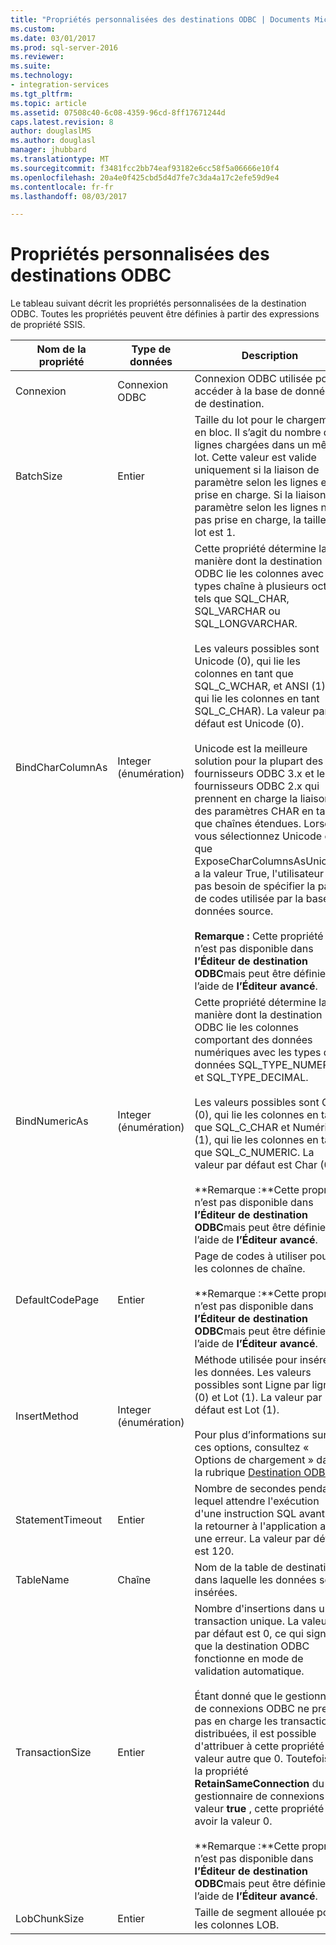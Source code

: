 ```yaml
---
title: "Propriétés personnalisées des destinations ODBC | Documents Microsoft"
ms.custom: 
ms.date: 03/01/2017
ms.prod: sql-server-2016
ms.reviewer: 
ms.suite: 
ms.technology:
- integration-services
ms.tgt_pltfrm: 
ms.topic: article
ms.assetid: 07508c40-6c08-4359-96cd-8ff17671244d
caps.latest.revision: 8
author: douglaslMS
ms.author: douglasl
manager: jhubbard
ms.translationtype: MT
ms.sourcegitcommit: f3481fcc2bb74eaf93182e6cc58f5a06666e10f4
ms.openlocfilehash: 20a4e0f425cbd5d4d7fe7c3da4a17c2efe59d9e4
ms.contentlocale: fr-fr
ms.lasthandoff: 08/03/2017

---
```

# <a name="odbc-destination-custom-properties"></a>Propriétés personnalisées des destinations ODBC
  Le tableau suivant décrit les propriétés personnalisées de la destination ODBC. Toutes les propriétés peuvent être définies à partir des expressions de propriété SSIS.  
  
|Nom de la propriété|Type de données|Description|  
|-------------------|---------------|-----------------|  
|Connexion|Connexion ODBC|Connexion ODBC utilisée pour accéder à la base de données de destination.|  
|BatchSize|Entier|Taille du lot pour le chargement en bloc. Il s’agit du nombre de lignes chargées dans un même lot. Cette valeur est valide uniquement si la liaison de paramètre selon les lignes est prise en charge. Si la liaison de paramètre selon les lignes n'est pas prise en charge, la taille de lot est 1.|  
|BindCharColumnAs|Integer (énumération)|Cette propriété détermine la manière dont la destination ODBC lie les colonnes avec des types chaîne à plusieurs octets, tels que SQL_CHAR, SQL_VARCHAR ou SQL_LONGVARCHAR.<br /><br /> Les valeurs possibles sont Unicode (0), qui lie les colonnes en tant que SQL_C_WCHAR, et ANSI (1), qui lie les colonnes en tant SQL_C_CHAR). La valeur par défaut est Unicode (0).<br /><br /> Unicode est la meilleure solution pour la plupart des fournisseurs ODBC 3.x et les fournisseurs ODBC 2.x qui prennent en charge la liaison des paramètres CHAR en tant que chaînes étendues. Lorsque vous sélectionnez Unicode et que ExposeCharColumnsAsUnicode a la valeur True, l'utilisateur n'a pas besoin de spécifier la page de codes utilisée par la base de données source.<br /><br /> **Remarque :** Cette propriété n’est pas disponible dans **l’Éditeur de destination ODBC**mais peut être définie à l’aide de **l’Éditeur avancé**.|  
|BindNumericAs|Integer (énumération)|Cette propriété détermine la manière dont la destination ODBC lie les colonnes comportant des données numériques avec les types de données SQL_TYPE_NUMERIC et SQL_TYPE_DECIMAL.<br /><br /> Les valeurs possibles sont Char (0), qui lie les colonnes en tant que SQL_C_CHAR et Numérique (1), qui lie les colonnes en tant que SQL_C_NUMERIC. La valeur par défaut est Char (0).<br /><br /> **Remarque :**Cette propriété n’est pas disponible dans **l’Éditeur de destination ODBC**mais peut être définie à l’aide de **l’Éditeur avancé**.|  
|DefaultCodePage|Entier|Page de codes à utiliser pour les colonnes de chaîne.<br /><br /> **Remarque :**Cette propriété n’est pas disponible dans **l’Éditeur de destination ODBC**mais peut être définie à l’aide de **l’Éditeur avancé**.|  
|InsertMethod|Integer (énumération)|Méthode utilisée pour insérer les données. Les valeurs possibles sont Ligne par ligne (0) et Lot (1). La valeur par défaut est Lot (1).<br /><br /> Pour plus d’informations sur ces options, consultez « Options de chargement » dans la rubrique [Destination ODBC](../../integration-services/data-flow/odbc-destination.md).|  
|StatementTimeout|Entier|Nombre de secondes pendant lequel attendre l'exécution d'une instruction SQL avant de la retourner à l'application avec une erreur. La valeur par défaut est 120.|  
|TableName|Chaîne|Nom de la table de destination dans laquelle les données sont insérées.|  
|TransactionSize|Entier|Nombre d'insertions dans une transaction unique. La valeur par défaut est 0, ce qui signifie que la destination ODBC fonctionne en mode de validation automatique.<br /><br /> Étant donné que le gestionnaire de connexions ODBC ne prend pas en charge les transactions distribuées, il est possible d'attribuer à cette propriété une valeur autre que 0. Toutefois, si la propriété **RetainSameConnection** du gestionnaire de connexions a la valeur **true** , cette propriété doit avoir la valeur 0.<br /><br /> **Remarque :**Cette propriété n’est pas disponible dans **l’Éditeur de destination ODBC**mais peut être définie à l’aide de **l’Éditeur avancé**.|  
|LobChunkSize|Entier|Taille de segment allouée pour les colonnes LOB.|  
  
  
